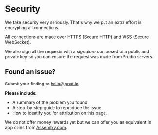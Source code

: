 # Security

We take security very seriously. That's why we put an extra effort in encrypting all connections.

All connections are made over HTTPS (Secure HTTP) and WSS (Secure WebSocket).

We also sign all the requests with a *signature* composed of a public and private key so you can ensure the request was made from Prudio servers.

## Found an issue?

Submit your finding to hello@prud.io

**Please include:**

* A summary of the problem you found
* A step-by-step guide to reproduce the issue
* How to identify you for attribution on this page.

We do not offer money rewards yet but we can offer you an equivalent in app coins from [Assembly.com](http://assembly.com/prudio).
